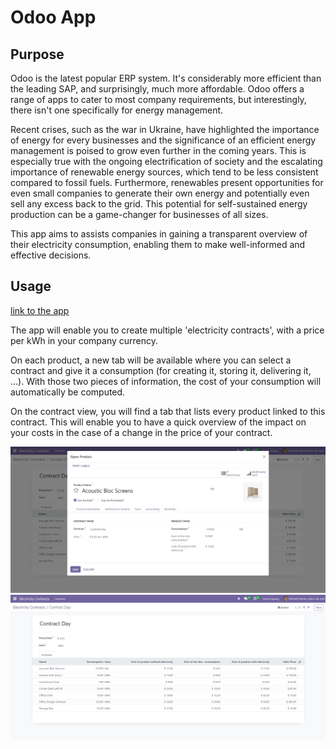 # Odoo App

## Purpose 
Odoo is the latest popular ERP system. It's considerably more efficient than the leading SAP, and surprisingly, much more affordable.
Odoo offers a range of apps to cater to most company requirements, but interestingly, there isn't one specifically for energy management.

Recent crises, such as the war in Ukraine, have highlighted the importance of energy for every businesses and the significance of an efficient energy management is poised to grow even further in the coming years. 
This is especially true with the ongoing electrification of society and the escalating importance of renewable energy sources, which tend to be less consistent compared to fossil fuels.
Furthermore, renewables present opportunities for even small companies to generate their own energy and potentially even sell any excess back to the grid. 
This potential for self-sustained energy production can be a game-changer for businesses of all sizes.

This app aims to assists companies in gaining a transparent overview of their electricity consumption, enabling them to make well-informed and effective decisions.

## Usage
[link to the app](https://apps.odoo.com/apps/modules/16.0/electricity_contract/)

The app will enable you to create multiple 'electricity contracts', with a price per kWh in your company currency.

On each product, a new tab will be available where you can select a contract and give it a consumption (for creating it, storing it, delivering it, ...). With those two pieces of information, the cost of your consumption will automatically be computed.

On the contract view, you will find a tab that lists every product linked to this contract. This will enable you to have a quick overview of the impact on your costs in the case of a change in the price of your contract.

![Screenshot of product's electricity tab](./electricity_contract/static/description/Product_screen.png)
![Screenshot of electricity contract's form view](./electricity_contract/static/description/Contract_screen.png)

